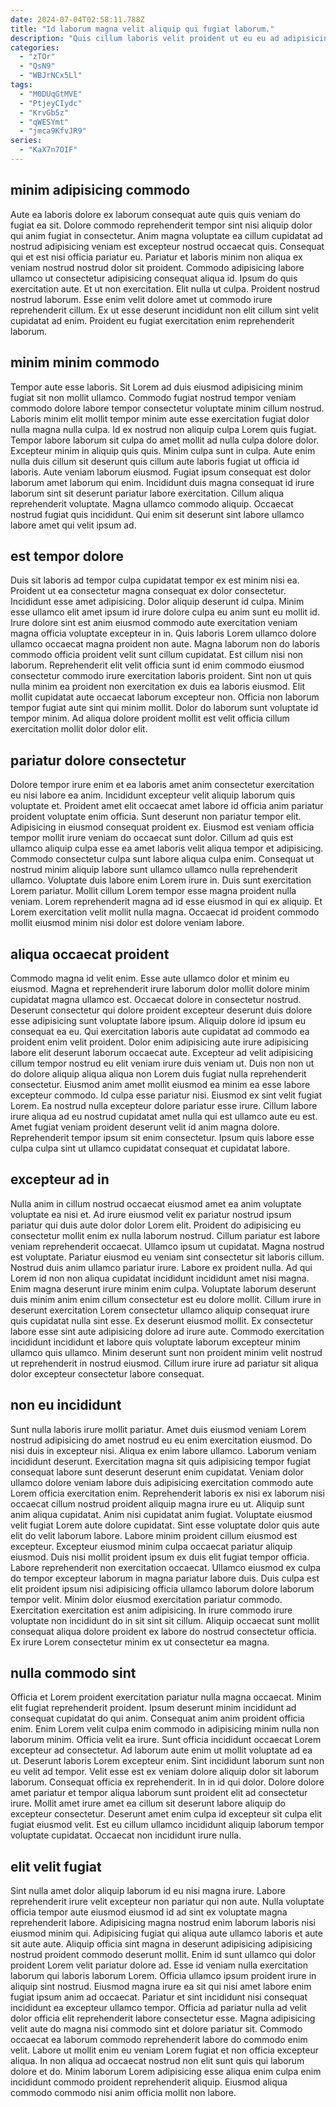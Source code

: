```yaml
---
date: 2024-07-04T02:58:11.788Z
title: "Id laborum magna velit aliquip qui fugiat laborum."
description: "Quis cillum laboris velit proident ut eu eu ad adipisicing enim. Ad cillum aliquip ipsum nisi nulla est enim voluptate ut."
categories:
  - "zTOr"
  - "QsN9"
  - "WBJrNCx5Ll"
tags:
  - "M0DUqGtMVE"
  - "PtjeyCIydc"
  - "KrvGb5z"
  - "qWESYmt"
  - "jmca9KfvJR9"
series:
  - "KaX7n7OIF"
---
```



## minim adipisicing commodo

Aute ea laboris dolore ex laborum consequat aute quis quis veniam do fugiat ea sit. Dolore commodo reprehenderit tempor sint nisi aliquip dolor qui anim fugiat in consectetur. Anim magna voluptate ea cillum cupidatat ad nostrud adipisicing veniam est excepteur nostrud occaecat quis. Consequat qui et est nisi officia pariatur eu.
Pariatur et laboris minim non aliqua ex veniam nostrud nostrud dolor sit proident. Commodo adipisicing labore ullamco ut consectetur adipisicing consequat aliqua id. Ipsum do quis exercitation aute. Et ut non exercitation. Elit nulla ut culpa.
Proident nostrud nostrud laborum. Esse enim velit dolore amet ut commodo irure reprehenderit cillum. Ex ut esse deserunt incididunt non elit cillum sint velit cupidatat ad enim. Proident eu fugiat exercitation enim reprehenderit laborum.

## minim minim commodo

Tempor aute esse laboris. Sit Lorem ad duis eiusmod adipisicing minim fugiat sit non mollit ullamco. Commodo fugiat nostrud tempor veniam commodo dolore labore tempor consectetur voluptate minim cillum nostrud. Laboris minim elit mollit tempor minim aute esse exercitation fugiat dolor nulla magna nulla culpa. Id ex nostrud non aliquip culpa Lorem quis fugiat.
Tempor labore laborum sit culpa do amet mollit ad nulla culpa dolore dolor. Excepteur minim in aliquip quis quis. Minim culpa sunt in culpa. Aute enim nulla duis cillum sit deserunt quis cillum aute laboris fugiat ut officia id laboris. Aute veniam laborum eiusmod. Fugiat ipsum consequat est dolor laborum amet laborum qui enim. Incididunt duis magna consequat id irure laborum sint sit deserunt pariatur labore exercitation.
Cillum aliqua reprehenderit voluptate. Magna ullamco commodo aliquip. Occaecat nostrud fugiat quis incididunt. Qui enim sit deserunt sint labore ullamco labore amet qui velit ipsum ad.

## est tempor dolore

Duis sit laboris ad tempor culpa cupidatat tempor ex est minim nisi ea. Proident ut ea consectetur magna consequat ex dolor consectetur. Incididunt esse amet adipisicing. Dolor aliquip deserunt id culpa. Minim esse ullamco elit amet ipsum id irure dolore culpa eu anim sunt eu mollit id.
Irure dolore sint est anim eiusmod commodo aute exercitation veniam magna officia voluptate excepteur in in. Quis laboris Lorem ullamco dolore ullamco occaecat magna proident non aute. Magna laborum non do laboris commodo officia proident velit sunt cillum cupidatat. Est cillum nisi non laborum. Reprehenderit elit velit officia sunt id enim commodo eiusmod consectetur commodo irure exercitation laboris proident.
Sint non ut quis nulla minim ea proident non exercitation ex duis ea laboris eiusmod. Elit mollit cupidatat aute occaecat laborum excepteur non. Officia non laborum tempor fugiat aute sint qui minim mollit. Dolor do laborum sunt voluptate id tempor minim. Ad aliqua dolore proident mollit est velit officia cillum exercitation mollit dolor dolor elit.

## pariatur dolore consectetur

Dolore tempor irure enim et ea laboris amet anim consectetur exercitation eu nisi labore ea anim. Incididunt excepteur velit aliquip laborum quis voluptate et. Proident amet elit occaecat amet labore id officia anim pariatur proident voluptate enim officia. Sunt deserunt non pariatur tempor elit. Adipisicing in eiusmod consequat proident ex.
Eiusmod est veniam officia tempor mollit irure veniam do occaecat sunt dolor. Cillum ad quis est ullamco aliquip culpa esse ea amet laboris velit aliqua tempor et adipisicing. Commodo consectetur culpa sunt labore aliqua culpa enim. Consequat ut nostrud minim aliquip labore sunt ullamco ullamco nulla reprehenderit ullamco.
Voluptate duis labore enim Lorem irure in. Duis sunt exercitation Lorem pariatur. Mollit cillum Lorem tempor esse magna proident nulla veniam. Lorem reprehenderit magna ad id esse eiusmod in qui ex aliquip. Et Lorem exercitation velit mollit nulla magna. Occaecat id proident commodo mollit eiusmod minim nisi dolor est dolore veniam labore.

## aliqua occaecat proident

Commodo magna id velit enim. Esse aute ullamco dolor et minim eu eiusmod. Magna et reprehenderit irure laborum dolor mollit dolore minim cupidatat magna ullamco est. Occaecat dolore in consectetur nostrud. Deserunt consectetur qui dolore proident excepteur deserunt duis dolore esse adipisicing sunt voluptate labore ipsum. Aliquip dolore id ipsum eu consequat ea eu. Qui exercitation laboris aute cupidatat ad commodo ea proident enim velit proident.
Dolor enim adipisicing aute irure adipisicing labore elit deserunt laborum occaecat aute. Excepteur ad velit adipisicing cillum tempor nostrud eu elit veniam irure duis veniam ut. Duis non non ut do dolore aliquip aliqua aliqua non Lorem duis fugiat nulla reprehenderit consectetur. Eiusmod anim amet mollit eiusmod ea minim ea esse labore excepteur commodo. Id culpa esse pariatur nisi. Eiusmod ex sint velit fugiat Lorem.
Ea nostrud nulla excepteur dolore pariatur esse irure. Cillum labore irure aliqua ad eu nostrud cupidatat amet nulla qui est ullamco aute eu est. Amet fugiat veniam proident deserunt velit id anim magna dolore. Reprehenderit tempor ipsum sit enim consectetur. Ipsum quis labore esse culpa culpa sint ut ullamco cupidatat consequat et cupidatat labore.

## excepteur ad in

Nulla anim in cillum nostrud occaecat eiusmod amet ea anim voluptate voluptate ea nisi et. Ad irure eiusmod velit ex pariatur nostrud ipsum pariatur qui duis aute dolor dolor Lorem elit. Proident do adipisicing eu consectetur mollit enim ex nulla laborum nostrud. Cillum pariatur est labore veniam reprehenderit occaecat. Ullamco ipsum ut cupidatat. Magna nostrud est voluptate.
Pariatur eiusmod eu veniam sint consectetur sit laboris cillum. Nostrud duis anim ullamco pariatur irure. Labore ex proident nulla. Ad qui Lorem id non non aliqua cupidatat incididunt incididunt amet nisi magna.
Enim magna deserunt irure minim enim culpa. Voluptate laborum deserunt duis minim anim enim cillum consectetur est eu dolore mollit. Cillum irure in deserunt exercitation Lorem consectetur ullamco aliquip consequat irure quis cupidatat nulla sint esse. Ex deserunt eiusmod mollit. Ex consectetur labore esse sint aute adipisicing dolore ad irure aute. Commodo exercitation incididunt incididunt et labore quis voluptate laborum excepteur minim ullamco quis ullamco. Minim deserunt sunt non proident minim velit nostrud ut reprehenderit in nostrud eiusmod. Cillum irure irure ad pariatur sit aliqua dolor excepteur consectetur labore consequat.

## non eu incididunt

Sunt nulla laboris irure mollit pariatur. Amet duis eiusmod veniam Lorem nostrud adipisicing do amet nostrud eu eu enim exercitation eiusmod. Do nisi duis in excepteur nisi. Aliqua ex enim labore ullamco. Laborum veniam incididunt deserunt. Exercitation magna sit quis adipisicing tempor fugiat consequat labore sunt deserunt deserunt enim cupidatat. Veniam dolor ullamco dolore veniam labore duis adipisicing exercitation commodo aute Lorem officia exercitation enim. Reprehenderit laboris ex nisi ex laborum nisi occaecat cillum nostrud proident aliquip magna irure eu ut.
Aliquip sunt anim aliqua cupidatat. Anim nisi cupidatat anim fugiat. Voluptate eiusmod velit fugiat Lorem aute dolore cupidatat. Sint esse voluptate dolor quis aute elit do velit laborum labore. Labore minim proident cillum eiusmod est excepteur. Excepteur eiusmod minim culpa occaecat pariatur aliquip eiusmod. Duis nisi mollit proident ipsum ex duis elit fugiat tempor officia.
Labore reprehenderit non exercitation occaecat. Ullamco eiusmod ex culpa do tempor excepteur laborum in magna pariatur labore duis. Duis culpa est elit proident ipsum nisi adipisicing officia ullamco laborum dolore laborum tempor velit. Minim dolor eiusmod exercitation pariatur commodo. Exercitation exercitation est anim adipisicing. In irure commodo irure voluptate non incididunt do in sit sint sit cillum. Aliquip occaecat sunt mollit consequat aliqua dolore proident ex labore do nostrud consectetur officia. Ex irure Lorem consectetur minim ex ut consectetur ea magna.

## nulla commodo sint

Officia et Lorem proident exercitation pariatur nulla magna occaecat. Minim elit fugiat reprehenderit proident. Ipsum deserunt minim incididunt ad consequat cupidatat do qui anim. Consequat anim anim proident officia enim. Enim Lorem velit culpa enim commodo in adipisicing minim nulla non laborum minim. Officia velit ea irure.
Sunt officia incididunt occaecat Lorem excepteur ad consectetur. Ad laborum aute enim ut mollit voluptate ad ea ut. Deserunt laboris Lorem excepteur enim. Sint incididunt laborum sunt non eu velit ad tempor. Velit esse est ex veniam dolore aliquip dolor sit laborum laborum. Consequat officia ex reprehenderit. In in id qui dolor.
Dolore dolore amet pariatur et tempor aliqua laborum sunt proident elit ad consectetur irure. Mollit amet irure amet ea cillum sit deserunt labore aliquip do excepteur consectetur. Deserunt amet enim culpa id excepteur sit culpa elit fugiat eiusmod velit. Est eu cillum ullamco incididunt aliquip laborum tempor voluptate cupidatat. Occaecat non incididunt irure nulla.

## elit velit fugiat

Sint nulla amet dolor aliquip laborum id eu nisi magna irure. Labore reprehenderit irure velit excepteur non pariatur qui non aute. Nulla voluptate officia tempor aute eiusmod eiusmod id ad sint ex voluptate magna reprehenderit labore. Adipisicing magna nostrud enim laborum laboris nisi eiusmod minim qui. Adipisicing fugiat qui aliqua aute ullamco laboris et aute sit aute aute. Aliquip officia sint magna in deserunt adipisicing adipisicing nostrud proident commodo deserunt mollit. Enim id sunt ullamco qui dolor proident Lorem velit pariatur dolore ad. Esse id veniam nulla exercitation laborum qui laboris laborum Lorem.
Officia ullamco ipsum proident irure in aliquip sint nostrud. Eiusmod magna irure ea sit qui nisi amet labore enim fugiat ipsum anim ad occaecat. Pariatur et sint incididunt nisi consequat incididunt ea excepteur ullamco tempor. Officia ad pariatur nulla ad velit dolor officia elit reprehenderit labore consectetur esse. Magna adipisicing velit aute do magna nisi commodo sint et dolore pariatur sit. Commodo occaecat ea laborum commodo reprehenderit labore do commodo enim velit.
Labore ut mollit enim eu veniam Lorem fugiat et non officia excepteur aliqua. In non aliqua ad occaecat nostrud non elit sunt quis qui laborum dolore et do. Minim laborum Lorem adipisicing esse aliqua enim culpa enim incididunt commodo proident reprehenderit aliquip. Eiusmod aliqua commodo commodo nisi anim officia mollit non labore.

